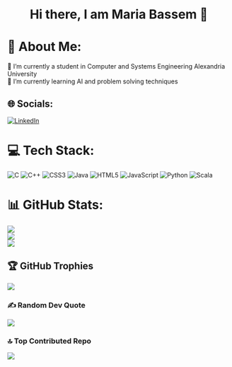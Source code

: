 <h1 align="center">Hi there, I am Maria Bassem 👋</h1> 

# 💫 About Me:
🔭 I’m currently a student in Computer and Systems Engineering Alexandria University<br>🌱 I’m currently learning AI and problem solving techniques


## 🌐 Socials:
[![LinkedIn](https://img.shields.io/badge/LinkedIn-%230077B5.svg?logo=linkedin&logoColor=white)](https://www.linkedin.com/in/maria-bassem-6931a3246/) 

# 💻 Tech Stack:
![C](https://img.shields.io/badge/c-%2300599C.svg?style=for-the-badge&logo=c&logoColor=white) ![C++](https://img.shields.io/badge/c++-%2300599C.svg?style=for-the-badge&logo=c%2B%2B&logoColor=white) ![CSS3](https://img.shields.io/badge/css3-%231572B6.svg?style=for-the-badge&logo=css3&logoColor=white) ![Java](https://img.shields.io/badge/java-%23ED8B00.svg?style=for-the-badge&logo=java&logoColor=white) ![HTML5](https://img.shields.io/badge/html5-%23E34F26.svg?style=for-the-badge&logo=html5&logoColor=white) ![JavaScript](https://img.shields.io/badge/javascript-%23323330.svg?style=for-the-badge&logo=javascript&logoColor=%23F7DF1E) ![Python](https://img.shields.io/badge/python-3670A0?style=for-the-badge&logo=python&logoColor=ffdd54) ![Scala](https://img.shields.io/badge/scala-%23DC322F.svg?style=for-the-badge&logo=scala&logoColor=white)
# 📊 GitHub Stats:
![](https://github-readme-stats.vercel.app/api?username=MariaBassem123&theme=dark&hide_border=false&include_all_commits=false&count_private=false)<br/>
![](https://github-readme-streak-stats.herokuapp.com/?user=MariaBassem123&theme=dark&hide_border=false)<br/>
![](https://github-readme-stats.vercel.app/api/top-langs/?username=MariaBassem123&theme=dark&hide_border=false&include_all_commits=false&count_private=false&layout=compact)

## 🏆 GitHub Trophies
![](https://github-profile-trophy.vercel.app/?username=MariaBassem123&theme=radical&no-frame=false&no-bg=true&margin-w=4)

### ✍️ Random Dev Quote
![](https://quotes-github-readme.vercel.app/api?type=horizontal&theme=tokyonight)

### 🔝 Top Contributed Repo
![](https://github-contributor-stats.vercel.app/api?username=MariaBassem123&limit=5&theme=dark&combine_all_yearly_contributions=true)

<!-- Proudly created with GPRM ( https://gprm.itsvg.in ) -->

